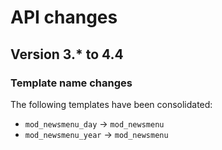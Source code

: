 # API changes

## Version 3.* to 4.4

### Template name changes

The following templates have been consolidated:

 * `mod_newsmenu_day`  -> `mod_newsmenu`
 * `mod_newsmenu_year` -> `mod_newsmenu`
